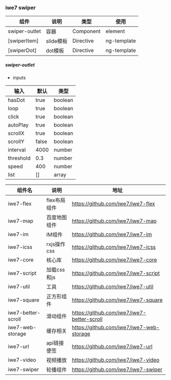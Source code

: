 ### iwe7 swiper


| 组件            | 说明      | 类型        | 使用          |
|---------------|---------|-----------|-------------|
| swiper-outlet | 容器      | Component | element     |
| [swiperItem]  | slide模板 | Directive | ng-template |
| [swiperDot]   | dot模板   | Directive | ng-template |


##### swiper-outlet

* inputs

| 输入        | 默认    | 类型      |
|-----------|-------|---------|
| hasDot    | true  | boolean |
| loop      | true  | boolean |
| click     | true  | boolean |
| autoPlay  | true  | boolean |
| scrollX   | true  | boolean |
| scrollY   | false | boolean |
| interval  | 4000  | number  |
| threshold | 0.3   | number  |
| speed     | 400   | number  |
| list      | []    | array   |



| 组件名                | 说明        | 地址                                         |
|--------------------|-----------|--------------------------------------------|
| iwe7-flex          | flex布局组件  | https://github.com/iwe7/iwe7-flex          |
| iwe7-map           | 百度地图组件    | https://github.com/iwe7/iwe7-map           |
| iwe7-im            | IM组件      | https://github.com/iwe7/iwe7-im            |
| iwe7-icss          | rxjs操作css | https://github.com/iwe7/iwe7-icss          |
| iwe7-core          | 核心库       | https://github.com/iwe7/iwe7-core          |
| iwe7-script        | 加载css和js  | https://github.com/iwe7/iwe7-script        |
| iwe7-util          | 工具        | https://github.com/iwe7/iwe7-util          |
| iwe7-square        | 正方形组件     | https://github.com/iwe7/iwe7-square        |
| iwe7-better-scroll | 滑动组件      | https://github.com/iwe7/iwe7-better-scroll |
| iwe7-web-storage   | 缓存相关      | https://github.com/iwe7/iwe7-web-storage   |
| iwe7-url           | api链接便签   | https://github.com/iwe7/iwe7-url           |
| iwe7-video         | 视频播放      | https://github.com/iwe7/iwe7-video         |
| iwe7-swiper        | 轮播组件      | https://github.com/iwe7/iwe7-swiper        |
